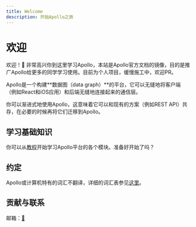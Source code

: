 ```yaml
---
title: Welcome
description: 开始Apollo之旅
---
```


# 欢迎

欢迎！👋 非常高兴你到这里学习Apollo，本站是Apollo官方文档的镜像，目的是推广Apollo给更多的同学学习使用。目前为个人项目，缓慢施工中，欢迎PR。

Apollo是一个构建**数据图（data graph）**的平台，它可以无缝地将客户端（例如React和iOS应用）和后端无缝地连接起来的通信层。

你可以渐进式地使用Apollo，这意味着它可以和现有的方案（例如REST API）共存，在必要的时候再将它们迁移到Apollo。

## 学习基础知识

你可以从[教程](/jiao-cheng/jian-jie)开始学习Apollo平台的各个模块。准备好开始了吗？

## 约定

Apollo或计算机特有的词汇不翻译，详细的词汇表参见[这里](/zi-yuan/graphql-ci-hui-biao)。

## 贡献与联系

邮箱：[📧](hello@ouyuran.com)